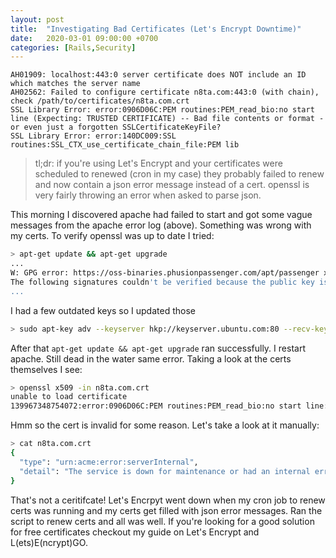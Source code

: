 ```yaml
---
layout: post
title:  "Investigating Bad Certificates (Let's Encrypt Downtime)"
date:   2020-03-01 09:00:00 +0700
categories: [Rails,Security]
---
```

```apache-conf
AH01909: localhost:443:0 server certificate does NOT include an ID which matches the server name
AH02562: Failed to configure certificate n8ta.com:443:0 (with chain), check /path/to/certificates/n8ta.com.crt
SSL Library Error: error:0906D06C:PEM routines:PEM_read_bio:no start line (Expecting: TRUSTED CERTIFICATE) -- Bad file contents or format - or even just a forgotten SSLCertificateKeyFile?
SSL Library Error: error:140DC009:SSL routines:SSL_CTX_use_certificate_chain_file:PEM lib
```

> tl;dr: if you're using Let's Encrypt and your certificates were scheduled to renewed  (cron in my case) they probably failed to renew and now contain a json error message instead of a cert. openssl is very fairly throwing an error when asked to parse json. 

This morning I discovered apache had failed to start and got some vague messages from the apache error log (above). Something was wrong with 
my certs. To verify openssl was up to date I tried:
```bash
> apt-get update && apt-get upgrade
...
W: GPG error: https://oss-binaries.phusionpassenger.com/apt/passenger xenial Release: 
The following signatures couldn't be verified because the public key is not available: NO_PUBKEY 561F9B9CAC40B2F7
...
```
I had a few outdated keys so I updated those
```bash
> sudo apt-key adv --keyserver hkp://keyserver.ubuntu.com:80 --recv-keys 561F9B9CAC40B2F7
```
After that `apt-get update && apt-get upgrade` ran successfully. I restart apache. Still dead in the water same error.
Taking a look at the certs themselves I see:

```bash
> openssl x509 -in n8ta.com.crt
unable to load certificate
139967348754072:error:0906D06C:PEM routines:PEM_read_bio:no start line:pem_lib.c:708:Expecting: TRUSTED CERTIFICATE
```
Hmm so the cert is invalid for some reason. Let's take a look at it manually:

```bash
> cat n8ta.com.crt
{
  "type": "urn:acme:error:serverInternal",
  "detail": "The service is down for maintenance or had an internal error. Check https://letsencrypt.status.io/ for more details."
}
```

That's not a ceritifcate! Let's Encrpyt went down when my cron job to renew certs was running and my certs get filled with json error messages. Ran the script to renew certs and all was well. 
If you're looking for a good solution for free certificates checkout my guide on Let's Encrypt and L(ets)E(ncrypt)GO.
